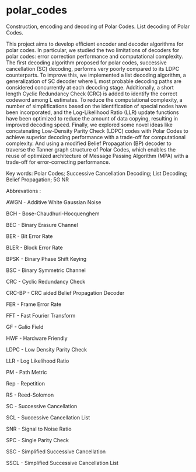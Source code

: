 # polar_codes
Construction, encoding and decoding of Polar Codes. List decoding of Polar Codes.

This project aims to develop efficient encoder and decoder algorithms for polar codes. In particular, we studied the two limitations of decoders for polar codes: error correction performance and computational complexity. The first decoding algorithm proposed for polar codes, successive cancellation (SC) decoding, performs very poorly compared to its LDPC counterparts. To improve this, we implemented a list decoding algorithm, a generalization of SC decoder where L most probable decoding paths are considered concurrently at each decoding stage. Additionally, a short length Cyclic Redundancy Check (CRC) is added to identify the correct codeword among L estimates. To reduce the computational complexity, a number of simplifications based on the identification of special nodes have been incorporated, and the Log-Likelihood Ratio (LLR) update functions have been optimized to reduce the amount of data copying, resulting in improved decoding speed. Finally, we explored some novel ideas like concatenating Low-Density Parity Check (LDPC) codes with Polar Codes to achieve superior decoding performance with a trade-off for computational complexity. And using a modified Belief Propagation (BP) decoder to traverse the Tanner graph structure of Polar Codes, which enables the reuse of optimized architecture of Message Passing Algorithm (MPA) with a trade-off for error-correcting performance.

Key words: Polar Codes; Successive Cancellation Decoding; List Decoding; Belief Propagation; 5G NR

Abbrevations : 

AWGN - Additive White Gaussian Noise

BCH - Bose-Chaudhuri-Hocquenghem

BEC - Binary Erasure Channel

BER - Bit Error Rate

BLER - Block Error Rate

BPSK - Binary Phase Shift Keying

BSC - Binary Symmetric Channel

CRC - Cyclic Redundancy Check

CRC-BP - CRC aided Belief Propagation Decoder

FER - Frame Error Rate

FFT - Fast Fourier Transform

GF - Galio Field

HWF - Hardware Friendly

LDPC - Low Density Parity Check

LLR - Log Likelihood Ratio

PM - Path Metric

Rep - Repetition

RS - Reed-Solomon

SC - Successive Cancellation

SCL - Successive Cancellation List

SNR - Signal to Noise Ratio

SPC - Single Parity Check

SSC - Simplified Successive Cancellation

SSCL - Simplified Successive Cancellation List
